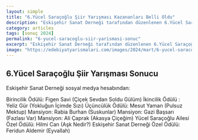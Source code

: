 ```yaml
---
layout: simple
title: "6.Yücel Saraçoğlu Şiir Yarışması Kazananları Belli Oldu"
description: "Eskişehir Sanat Derneği tarafından düzenlenen 6.Yücel Saraçoğlu Şiir Yarışması kazananları belli olmuştur."
category: articles
tags: [sonuç 2024]
permalink: "6-yucel-saracoglu-siir-yarismasi-sonuc"
excerpt: "Eskişehir Sanat Derneği tarafından düzenlenen 6.Yücel Saraçoğlu Şiir Yarışması kazananları belli olmuştur."
image: "https://edebiyatyarismalari.com/images/2024/mart/6-yucel-saracoglu-siir-yarismasi-sonuc.jpg"
---
```


## 6.Yücel Saraçoğlu Şiir Yarışması Sonucu

Eskişehir Sanat Derneği sosyal medya hesabından:

Birincilik Ödülü: Figen Savi (Çiçek Sevdan Soldu Gülüm)
İkincilik Ödülü : Yeliz Gür (Yokluğun İçimde Sızı)
Üçüncülük Ödülü: Mesut Yaman (Pulsuz Mektup)
Mansiyon: Rabia Burhan (Suskunlar)
Mansiyon: Gazi Başsarı (Fazlası Var)
Mansiyon: Ali Çaprak (Akasya Çiçeğim)
Yücel Saraçoğlu Ailesi Özel Ödülü:  Hilmi Can (Aşk Nedir?)
Eskişehir Sanat Derneği Özel Ödülü: Feridun Aldemir (Eyvallah)